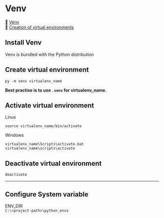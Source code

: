# Venv

:link: [Venv](https://docs.python.org/3/tutorial/venv.html)  
:link: [Creation of virtual environments](https://docs.python.org/3/library/venv.html)

## Install Venv

Venv is bundled with the Python distribution

## Create virtual environment

```shell
py -m venv virtualenv_name
```

__Best practise is to use `.venv` for virtualenv_name.__

## Activate virtual environment

Linux

```shell
source virtualenv_name/bin/activate
```

Windows

```shell
virtualenv_name\Scripts\activate.bat
virtualenv_name\scripts\activate
```

## Deactivate virtual environment

```shell
deactivate
```

***

## Configure System variable

ENV_DIR  
`C:\<project-path>\python_envs`
